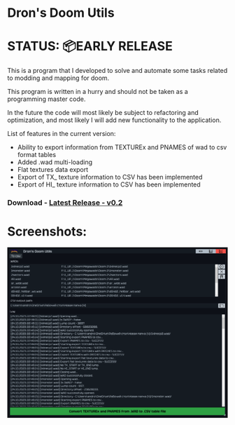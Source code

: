 # Dron's Doom Utils

# STATUS: 📦EARLY RELEASE

This is a program that I developed to solve and automate some tasks related to modding and mapping for doom.

This program is written in a hurry and should not be taken as a programming master code.

In the future the code will most likely be subject to refactoring and optimization, and most likely I will add new functionality to the application.

List of features in the current version:
- Ability to export information from TEXTUREx and PNAMES of wad to csv format tables
- Added .wad multi-loading
- Flat textures data export
- Export of TX_ texture information to CSV has been implemented
- Export of HI_ texture information to CSV has been implemented

### Download - [Latest Release - v0.2](https://github.com/Doom-Mapping-Modding-Lair-DRON12261/SFT-DronsDoomUtils/releases/latest/download/Drons.Doom.Utiils.v0.2.zip)

# Screenshots:
![Screen1](./screens/1.png)
